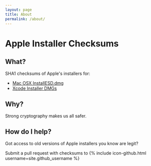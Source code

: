 ```yaml
---
layout: page
title: About
permalink: /about/
---
```


# Apple Installer Checksums

## What?

SHA1 checksums of Apple's installers for:

 * [Mac OSX InstallESD.dmg](macosx.md)
 * [Xcode Installer DMGs](xcode.md)

## Why?

Strong cryptography makes us all safer.

## How do I help?

Got access to old versions of Apple installers you know are legit?

Submit a pull request with checksums to
{% include icon-github.html username=site.github_username %}
